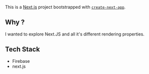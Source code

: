 This is a [Next.js](https://nextjs.org/) project bootstrapped with [`create-next-app`](https://github.com/vercel/next.js/tree/canary/packages/create-next-app).

## Why ?

I wanted to explore Next.JS and all it's different rendering properties. 

## Tech Stack

- Firebase
- next.js

